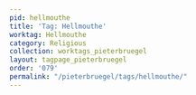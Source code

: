 ```yaml
---
pid: hellmouthe
title: 'Tag: Hellmouthe'
worktag: Hellmouthe
category: Religious
collection: worktags_pieterbruegel
layout: tagpage_pieterbruegel
order: '079'
permalink: "/pieterbruegel/tags/hellmouthe/"
---
```

